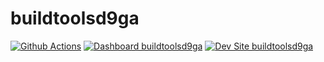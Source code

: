 # buildtoolsd9ga

[![Github Actions](https://github.com/kporras07/buildtoolsd9ga/actions/workflows/build_deploy_and_test.yml/badge.svg)](https://github.com/kporras07/buildtoolsd9ga/actions/workflows/build_deploy_and_test.yml)
[![Dashboard buildtoolsd9ga](https://img.shields.io/badge/dashboard-buildtoolsd9ga-yellow.svg)](https://dashboard.pantheon.io/sites/e08af20b-d365-45d6-9628-e0d0890d3a87#dev/code)
[![Dev Site buildtoolsd9ga](https://img.shields.io/badge/site-buildtoolsd9ga-blue.svg)](http://dev-buildtoolsd9ga.pantheonsite.io/)